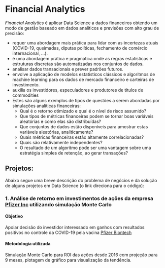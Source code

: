 # Financial Analytics

_Financial Analytics_ é aplicar Data Science a dados financeiros obtendo um modo de gestão baseado em dados analíticos e previsões com alto grau de precisão:
- requer uma abordagem mais prática para lidar com as incertezas atuais (COVID-19, queimadas, diputas políticas, fechamento de comércio internacional, ...).
- é uma abordagem prática e pragmática onde as regras estatísticas e estruturas discretas são automatizadas nos conjuntos de dados. 
- analisar dados transacionais e prever padrões futuros.
- envolve a aplicação de modelos estatísticos clássicos e algoritmos de machine learning para os dados de mercado financeiro e carteiras de investimento.
- auxilia os investidores, especuladores e produtores de títulos de commodities
- Estes são alguns exemplos de tipos de questões a serem abordadas por simulações analíticas financeiras:
	- Qual é o retorno otimizado e qual é o nível de risco assumido?
	-  Que tipos de métricas financeiras podem se tornar boas variáveis aleatórias e como elas são distribuídas?
	-  Que conjuntos de dados estão disponíveis para amostrar estas variáveis aleatórias, analiticamente?
	- Quais métricas financeiras estão altamente correlacionadas?
	- Quais são relativamente independentes?
	- O resultado de um algoritmo pode ser uma vantagem sobre uma estratégia simples de retenção, ao gerar transações?

## Projetos:

Abaixo segue uma breve descrição do problema de negócios e da solução de alguns projetos em Data Science (o link direciona para o código):
### 1. Análise de retorno em investimentos de ações da empresa [Pfizer Inc](Pfizer_Inc.ipynb) utilizando simulação Monte Carlo
#### Objetivo
Apoiar decisão do investidor interessado em ganhos com resultados positivos no controle da COVID-19 pela vacina [Pfizer Biontech](https://www.pfizer.com.br/sua-saude/vacinacao/covid-19-principais-perguntas-respostas-sobre-vacina-pfizer-e-biontech)

#### Metodologia utilizada
Simulação Monte Carlo para ROI das ações desde 2016 com projeção para 9 meses, plotagem de gráfico para visualização da tendência.
